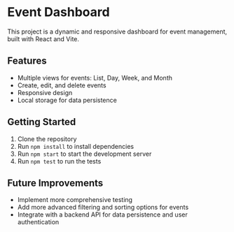 # Event Dashboard

This project is a dynamic and responsive dashboard for event management, built with React and Vite.

## Features

- Multiple views for events: List, Day, Week, and Month
- Create, edit, and delete events
- Responsive design
- Local storage for data persistence

## Getting Started

1. Clone the repository
2. Run `npm install` to install dependencies
3. Run `npm start` to start the development server
4. Run `npm test` to run the tests

## Future Improvements

- Implement more comprehensive testing
- Add more advanced filtering and sorting options for events
- Integrate with a backend API for data persistence and user authentication
